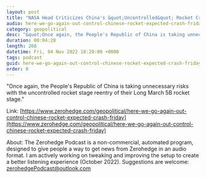 ```yaml
---
layout: post
title: "NASA Head Criticizes China's &quot;Uncontrolled&quot; Rocket Crash Back To Earth"
audio: here-we-go-again-out-control-chinese-rocket-expected-crash-friday-1
category: geopolitical
desc: "&quot;Once again, the People's Republic of China is taking unnecessary risks with the uncontrolled rocket stage reentry of their Long March 5B rocket stage.&quot;  "
duration: 00:04:28
length: 268
datetime: Fri, 04 Nov 2022 18:20:00 +0000
tags: podcast
guid: here-we-go-again-out-control-chinese-rocket-expected-crash-friday-0
order: 0
---
```

&quot;Once again, the People's Republic of China is taking unnecessary risks with the uncontrolled rocket stage reentry of their Long March 5B rocket stage.&quot;  

Link: [https://www.zerohedge.com/geopolitical/here-we-go-again-out-control-chinese-rocket-expected-crash-friday](https://www.zerohedge.com/geopolitical/here-we-go-again-out-control-chinese-rocket-expected-crash-friday)

About: The Zerohedge Podcast is a non-commercial, automated program, designed to give people a way to get news from Zerohedge in an audio format.  I am actively working on tweaking and improving the setup to create a better listening experience (October 2022).  Suggestions are welcome: [zerohedgePodcast@outlook.com](mailto:zerohedgePodcast@outlook.com)